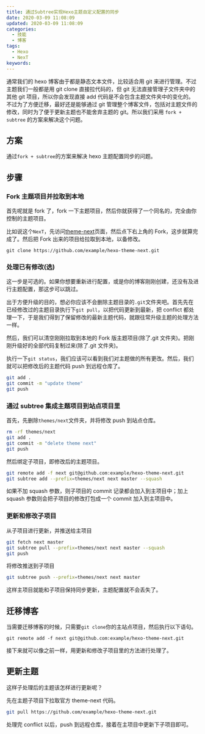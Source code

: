 ```yaml
---
title: 通过Subtree实现Hexo主题自定义配置的同步
date: 2020-03-09 11:08:09
updated: 2020-03-09 11:08:09
categories:
  - 技能
  - 博客
tags:
  - Hexo
  - NexT
keywords:
---
```


通常我们的 hexo 博客由于都是静态文本文件，比较适合用 git 来进行管理。不过主题我们一般都是用 git clone 直接拉代码的，但 git 无法直接管理子文件夹中的其他 git 项目，所以你会发现直接 add 代码是不会包含主题文件夹中的变化的。不过为了方便迁移，最好还是能够通过 git 管理整个博客文件，包括对主题文件的修改，同时为了便于更新主题也不能舍弃主题的 git。所以我们采用 `fork + subtree` 的方案来解决这个问题。

<!--more-->

## 方案

通过`fork + subtree`的方案来解决 hexo 主题配置同步的问题。

## 步骤

### Fork 主题项目并拉取到本地

首先呢就是 fork 了，fork 一下主题项目，然后你就获得了一个同名的，完全由你控制的主题项目。

比如说这个`NexT`，先访问[theme-next](https://github.com/theme-next/hexo-theme-next)页面，然后点下右上角的 Fork，这步就算完成了。然后把 Fork 出来的项目给拉取到本地，以备修改。

```shell
git clone https://github.com/example/hexo-theme-next.git
```

### 处理已有修改(选)

这一步是可选的。如果你想要重新进行配置，或是你的博客刚刚创建，还没有及进行主题配置，那这步可以跳过。

出于方便升级的目的，想必你应该不会删除主题目录的`.git`文件夹吧。首先先在已经修改过的主题目录执行下`git pull`，以把代码更新到最新，把 conflict 都处理一下，于是我们得到了保留修改的最新主题代码，就跟往常升级主题的处理方法一样。

然后，我们可以清空刚刚拉取到本地的 Fork 版主题项目(除了.git 文件夹)。把刚刚升级好的全部代码复制过来(除了.git 文件夹)。

执行一下`git status`，我们应该可以看到我们对主题做的所有更改。然后，我们就可以把修改后的主题代码 push 到远程仓库了。

```bash
git add .
git commit -m "update theme"
git push
```

### 通过 subtree 集成主题项目到站点项目里

首先，先删除`themes/next`文件夹，并将修改 push 到站点仓库。

```bash
rm -rf themes/next
git add .
git commit -m "delete theme next"
git push
```

然后绑定子项目，即修改后的主题项目。

```bash
git remote add -f next git@github.com:example/hexo-theme-next.git
git subtree add --prefix=themes/next next master --squash
```

如果不加 squash 参数，则子项目的 commit 记录都会加入到主项目中；加上 squash 参数则会把子项目的修改打包成一个 commit 加入到主项目中。

### 更新和修改子项目

从子项目进行更新，并推送给主项目

```bash
git fetch next master
git subtree pull --prefix=themes/next next master --squash
git push
```

将修改推送到子项目

```bash
git subtree push --prefix=themes/next next master
```

这样主项目就能和子项目保持同步更新，主题配置就不会丢失了。

## 迁移博客

当需要迁移博客的时候，只需要`git clone`你的主站点项目，然后执行以下语句。

```shell
git remote add -f next git@github.com:example/hexo-theme-next.git
```

接下来就可以像之前一样，用更新和修改子项目里的方法进行处理了。

## 更新主题

这样子处理后的主题该怎样进行更新呢？

先在主题子项目下拉取官方 theme-next 代码。

```bash
git pull https://github.com/example/hexo-theme-next.git
```

处理完 conflict 以后，push 到远程仓库，接着在主项目中更新下子项目即可。
